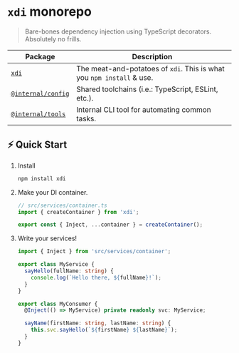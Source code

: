 # `xdi` monorepo

> Bare-bones dependency injection using TypeScript decorators. Absolutely no frills.

| Package                       | Description |
| ----------------------------- | ----------- |
| [`xdi`](./packages/xdi)       | The meat-and-potatoes of `xdi`. This is what you `npm install` & use. |
| [`@internal/config`](./packages/@internal/config) | Shared toolchains (i.e.: TypeScript, ESLint, etc.). |
| [`@internal/tools`](./packages/@internal/tools)   | Internal CLI tool for automating common tasks. |

## ⚡️ Quick Start

1. Install

   ```zsh
   npm install xdi
   ```

2. Make your DI container.

   ```ts
   // src/services/container.ts
   import { createContainer } from 'xdi';

   export const { Inject, ...container } = createContainer();
   ```

3. Write your services!

   ```ts
   import { Inject } from 'src/services/container';

   export class MyService {
     sayHello(fullName: string) {
       console.log(`Hello there, ${fullName}!`);
     }
   }

   export class MyConsumer {
     @Inject(() => MyService) private readonly svc: MyService;

     sayName(firstName: string, lastName: string) {
       this.svc.sayHello(`${firstName} ${lastName}`);
     }
   }
   ```
